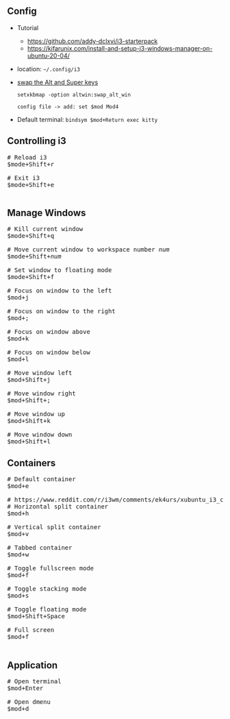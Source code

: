 ## Config
- Tutorial
    - https://github.com/addy-dclxvi/i3-starterpack
    - https://kifarunix.com/install-and-setup-i3-windows-manager-on-ubuntu-20-04/
- location: `~/.config/i3`

- [swap the Alt and Super keys](https://www.reddit.com/r/i3wm/comments/bakkpg/can_i_completely_swap_the_alt_and_super_keys/)
    ```
    setxkbmap -option altwin:swap_alt_win

    config file -> add: set $mod Mod4
    ```
- Default terminal: `bindsym $mod+Return exec kitty`


## Controlling i3

<pre>
# Reload i3
$mode+Shift+r

# Exit i3
$mode+Shift+e

</pre>

## Manage Windows
<pre>
# Kill current window
$mode+Shift+q

# Move current window to workspace number <i>num</i>
$mode+Shift+<i>num</i>

# Set window to floating mode
$mode+Shift+f

# Focus on window to the left
$mod+j

# Focus on window to the right
$mod+;

# Focus on window above
$mod+k

# Focus on window below
$mod+l

# Move window left
$mod+Shift+j

# Move window right
$mod+Shift+;

# Move window up
$mod+Shift+k

# Move window down
$mod+Shift+l
</pre>

## Containers

<pre>
# Default container
$mod+e

# https://www.reddit.com/r/i3wm/comments/ek4urs/xubuntu_i3_cannot_split_windows/
# Horizontal split container
$mod+h

# Vertical split container
$mod+v

# Tabbed container
$mod+w

# Toggle fullscreen mode
$mod+f

# Toggle stacking mode
$mod+s

# Toggle floating mode
$mod+Shift+Space

# Full screen
$mod+f    

</pre>

## Application

<pre>
# Open terminal
$mod+Enter

# Open dmenu
$mod+d
</pre>
